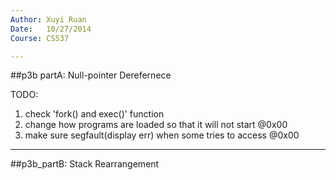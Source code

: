 ```yaml
---
Author: Xuyi Ruan  
Date:   10/27/2014  
Course: CS537  

---
```

##p3b partA:
Null-pointer Derefernece

TODO:  
1. check 'fork() and exec()' function    
2. change how programs are loaded so that it will not start @0x00  
3. make sure segfault(display err) when some tries to access @0x00  

---
##p3b_partB:
Stack Rearrangement



